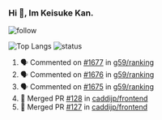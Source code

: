 ### Hi 👋, Im Keisuke Kan.

<!--
**9renpoto/9renpoto** is a ✨ _special_ ✨ repository because its `README.md` (this file) appears on your GitHub profile.

Here are some ideas to get you started:

- 🔭 I’m currently working on ...
- 🌱 I’m currently learning ...
- 👯 I’m looking to collaborate on ...
- 🤔 I’m looking for help with ...
- 💬 Ask me about ...
- 📫 How to reach me: ...
- 😄 Pronouns: ...
- ⚡ Fun fact: ...
-->

![follow](https://img.shields.io/github/followers/9renpoto?label=Follow&style=social)

![Top Langs](https://github-readme-stats.vercel.app/api/top-langs/?username=9renpoto&hide=html&layout=compact)
![status](https://github-readme-stats.vercel.app/api?username=9renpoto&show_icons=true&count_private=true&hide=issues,contribs)

<!--START_SECTION:activity-->
1. 🗣 Commented on [#1677](https://github.com/g59/ranking/issues/1677) in [g59/ranking](https://github.com/g59/ranking)
2. 🗣 Commented on [#1676](https://github.com/g59/ranking/issues/1676) in [g59/ranking](https://github.com/g59/ranking)
3. 🗣 Commented on [#1675](https://github.com/g59/ranking/issues/1675) in [g59/ranking](https://github.com/g59/ranking)
4. 🎉 Merged PR [#128](https://github.com/caddijp/frontend/pull/128) in [caddijp/frontend](https://github.com/caddijp/frontend)
5. 🎉 Merged PR [#127](https://github.com/caddijp/frontend/pull/127) in [caddijp/frontend](https://github.com/caddijp/frontend)
<!--END_SECTION:activity-->
